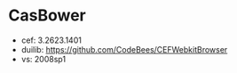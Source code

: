 # CasBower
* cef:	3.2623.1401
* duilib:	https://github.com/CodeBees/CEFWebkitBrowser
* vs:		2008sp1
